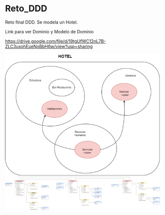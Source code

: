 # Reto_DDD

Reto final DDD. Se modela un Hotel.


Link para ver Dominio y Modelo de Dominio

https://drive.google.com/file/d/19tgUfWC12nL7B-ZLC3uxohEueNoBbH6w/view?usp=sharing



![](/DDD_Hotel-Big%20Picture.drawio.png)
![](/DDD_Hotel-Modelo%20de%20Dominio.drawio.png)
